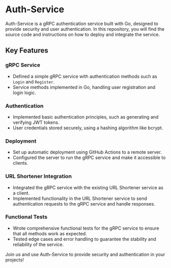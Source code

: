# Auth-Service

Auth-Service is a gRPC authentication service built with Go, designed to provide security and user authentication. In this repository, you will find the source code and instructions on how to deploy and integrate the service.

## Key Features

### gRPC Service

- Defined a simple gRPC service with authentication methods such as `Login` and `Register`.
- Service methods implemented in Go, handling user registration and login logic.

### Authentication

- Implemented basic authentication principles, such as generating and verifying JWT tokens.
- User credentials stored securely, using a hashing algorithm like bcrypt.

### Deployment

- Set up automatic deployment using GitHub Actions to a remote server.
- Configured the server to run the gRPC service and make it accessible to clients.

### URL Shortener Integration

- Integrated the gRPC service with the existing URL Shortener service as a client.
- Implemented functionality in the URL Shortener service to send authentication requests to the gRPC service and handle responses.

### Functional Tests

- Wrote comprehensive functional tests for the gRPC service to ensure that all methods work as expected.
- Tested edge cases and error handling to guarantee the stability and reliability of the service.

Join us and use Auth-Service to provide security and authentication in your projects!
